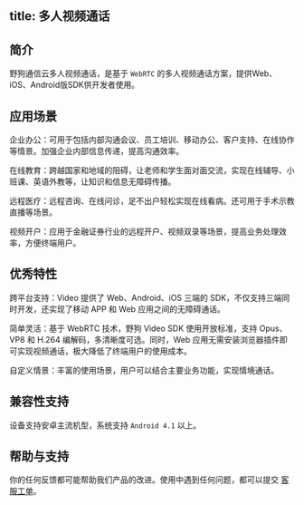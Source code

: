 title: 多人视频通话
---



## 简介

野狗通信云多人视频通话，是基于 `WebRTC` 的多人视频通话方案，提供Web、iOS、Android版SDK供开发者使用。

## 应用场景

企业办公：可用于包括内部沟通会议、员工培训、移动办公、客户支持、在线协作等情景。加强企业内部信息传递，提高沟通效率。

在线教育：跨越国家和地域的阻碍，让老师和学生面对面交流，实现在线辅导、小班课、英语外教等，让知识和信息无障碍传播。

远程医疗：远程咨询、在线问诊，足不出户轻松实现在线看病。还可用于手术示教直播等场景。

视频开户：应用于金融证券行业的远程开户、视频双录等场景，提高业务处理效率，方便终端用户。

## 优秀特性

跨平台支持：Video 提供了 Web、Android、iOS 三端的 SDK，不仅支持三端同时开发，还实现了移动 APP 和 Web 应用之间的无障碍通话。

简单灵活：基于 WebRTC 技术，野狗 Video SDK 使用开放标准，支持 Opus、 VP8 和 H.264 编解码，多清晰度可选。同时，Web 应用无需安装浏览器插件即可实现视频通话，极大降低了终端用户的使用成本。

自定义情景：丰富的使用场景，用户可以结合主要业务功能，实现情境通话。


## 兼容性支持

设备支持安卓主流机型，系统支持 `Android 4.1` 以上。


## 帮助与支持

你的任何反馈都可能帮助我们产品的改进。使用中遇到任何问题，都可以提交 [客服工单](https://wilddog.kf5.com/user/login/?_ga=1.87552923.207002905.1448960317)。
